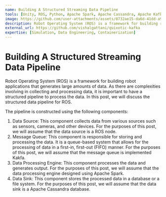 ```yaml
---
name: Building A Structured Streaming Data Pipeline
tools: [Unity, ROS, Python, Apache Spark, Apache Cassandra, Apache Kafka, Docker]
image: https://github.com/user-attachments/assets/0732ae15-da6d-41dd-a9e3-3ef47933d829
description: Robot Operating System (ROS) is a framework for building robot applications that generates large amounts of data. As there are complexities involving in collecting and processing data, it is important to have a structured pipeline to process the data.
external_url: https://github.com/vishalgattani/quixotic-kafka
expertise: [Simulation, Data Engineering, Containerization]
---
```


# Building A Structured Streaming Data Pipeline

Robot Operating System (ROS) is a framework for building robot applications that generates large amounts of data. As there are complexities involving in collecting and processing data, it is important to have a structured pipeline to process the data. In this post, we will discuss the structured data pipeline for ROS.

The pipeline is constructed using the following components:

1. Data Source: This component collects data from various sources such as sensors, cameras, and other devices. For the purposes of this post, we will assume that the data source is a ROS node.
2. Message Queue: This component is responsible for storing and processing the data. It is a queue-based system that allows for the processing of data in a first-in, first-out (FIFO) manner. For the purposes of this post, we will assume that the message queue is implemented Kakfa.
3. Data Processing Engine: This component processes the data and generates output. For the purposes of this post, we will assume that the data processing engine designed using Apache Spark.
4. Data Sink: This component stores the processed data in a database or a file system. For the purposes of this post, we will assume that the data sink is a Apache Cassandra database.
